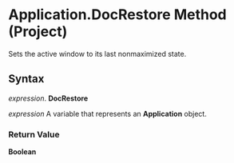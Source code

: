 
# Application.DocRestore Method (Project)

Sets the active window to its last nonmaximized state.


## Syntax

 _expression_. **DocRestore**

 _expression_ A variable that represents an **Application** object.


### Return Value

 **Boolean**

